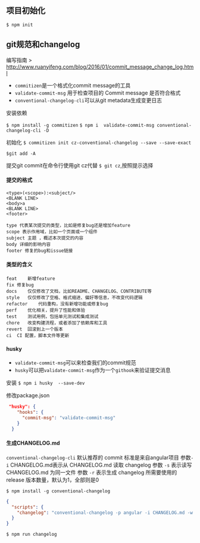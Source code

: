 ## 项目初始化

```
$ npm init
```

##  git规范和changelog

编写指南  > http://www.ruanyifeng.com/blog/2016/01/commit_message_change_log.html

 - `commitizen`是一个格式化commit message的工具
 - `validate-commit-msg` 用于检查项目的 Commit message 是否符合格式
 - `conventional-changelog-cli`可以从git metadata生成变更日志

 安装依赖

 `$ npm install -g commitizen`
 `$ npm i  validate-commit-msg conventional-changelog-cli -D`

初始化
 `$ commitizen init cz-conventional-changelog --save --save-exact`

`$git add -A`

提交git commit在命令行使用git cz代替
`$ git cz`,按照提示选择

#### 提交的格式

```
<type>(<scope>):<subject/>
<BLANK LINE>
<body>a
<BLANK LINE>
<footer>

type 代表某次提交的类型，比如是修复bug还是增加feature
scope 表示作用域，比如一个页面或一个组件
subject 主题 ，概述本次提交的内容
body 详细的影响内容
footer 修复的bug和issue链接
```


#### 类型的含义
```
feat	新增feature
fix	修复bug
docs	仅仅修改了文档，比如README、CHANGELOG、CONTRIBUTE等
style	仅仅修改了空格、格式缩进、偏好等信息，不改变代码逻辑
refactor	代码重构，没有新增功能或修复bug
perf	优化相关，提升了性能和体验
test	测试用例，包括单元测试和集成测试
chore	改变构建流程，或者添加了依赖库和工具
revert	回滚到上一个版本
ci	CI 配置，脚本文件等更新
```


#### husky

 - `validate-commit-msg`可以来检查我们的commit规范
 - `husky`可以把`validate-commit-msg`作为一个`githook`来验证提交消息


安装
`$ npm i husky  --save-dev`

修改package.json
```json
 "husky": {
    "hooks": {
      "commit-msg": "validate-commit-msg"
    }
  }
  ```

  ####  生成CHANGELOG.md

`conventional-changelog-cli` 默认推荐的 commit 标准是来自angular项目
参数`-i` CHANGELOG.md表示从 CHANGELOG.md 读取 changelog
参数 `-s` 表示读写 CHANGELOG.md 为同一文件
参数 `-r` 表示生成 changelog 所需要使用的 release 版本数量，默认为1，全部则是0

`$ npm install -g conventional-changelog`

```json
{
  "scripts": {
    "changelog": "conventional-changelog -p angular -i CHANGELOG.md -w -r 0"
  }
}
```

`$ npm run changelog`
